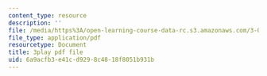 ```yaml
---
content_type: resource
description: ''
file: /media/https%3A/open-learning-course-data-rc.s3.amazonaws.com/3-091sc-introduction-to-solid-state-chemistry-fall-2010/6a9acfb3e41cd9298c4818f8051b931b_FfBc3M5EaeU.pdf
file_type: application/pdf
resourcetype: Document
title: 3play pdf file
uid: 6a9acfb3-e41c-d929-8c48-18f8051b931b
---
```

